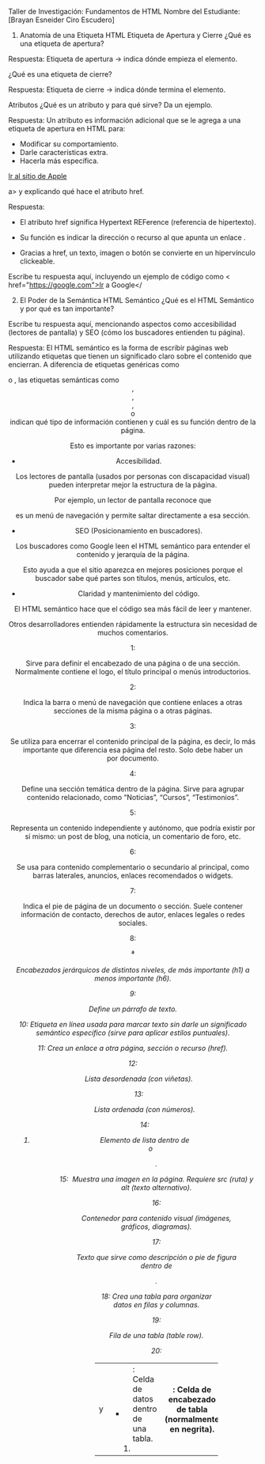 Taller de Investigación: Fundamentos de HTML
Nombre del Estudiante: [Brayan Esneider Ciro Escudero]

1. Anatomía de una Etiqueta HTML
   Etiqueta de Apertura y Cierre
   ¿Qué es una etiqueta de apertura?

Respuesta:
Etiqueta de apertura → indica dónde empieza el elemento.

¿Qué es una etiqueta de cierre?

Respuesta:
Etiqueta de cierre → indica dónde termina el elemento.

Atributos
¿Qué es un atributo y para qué sirve? Da un ejemplo.

Respuesta:
Un atributo es información adicional que se le agrega a una etiqueta de apertura en HTML para:

- Modificar su comportamiento.
- Darle características extra.
- Hacerla más específica.

<a href="https://www.apple.com">Ir al sitio de Apple</a>

a> y explicando qué hace el atributo href.

Respuesta:

- El atributo href significa Hypertext REFerence (referencia de hipertexto).

- Su función es indicar la dirección o recurso al que apunta un enlace <a>.

- Gracias a href, un texto, imagen o botón se convierte en un hipervínculo clickeable.

Escribe tu respuesta aquí, incluyendo un ejemplo de código como < href="https://google.com">Ir a Google</

2. El Poder de la Semántica
   HTML Semántico
   ¿Qué es el HTML Semántico y por qué es tan importante?

Escribe tu respuesta aquí, mencionando aspectos como accesibilidad (lectores de pantalla) y SEO (cómo los buscadores entienden tu página).

Respuesta:
El HTML semántico es la forma de escribir páginas web utilizando etiquetas que tienen un significado claro sobre el contenido que encierran. A diferencia de etiquetas genéricas como <div> o <span>, las etiquetas semánticas como <header>, <nav>, <main>, <article> o <footer> indican qué tipo de información contienen y cuál es su función dentro de la página.

Esto es importante por varias razones:

- Accesibilidad.

Los lectores de pantalla (usados por personas con discapacidad visual) pueden interpretar mejor la estructura de la página.

Por ejemplo, un lector de pantalla reconoce que <nav> es un menú de navegación y permite saltar directamente a esa sección.

- SEO (Posicionamiento en buscadores).

Los buscadores como Google leen el HTML semántico para entender el contenido y jerarquía de la página.

Esto ayuda a que el sitio aparezca en mejores posiciones porque el buscador sabe qué partes son títulos, menús, artículos, etc.

- Claridad y mantenimiento del código.

El HTML semántico hace que el código sea más fácil de leer y mantener.

Otros desarrolladores entienden rápidamente la estructura sin necesidad de muchos comentarios.

1: <header>
Sirve para definir el encabezado de una página o de una sección. Normalmente contiene el logo, el título principal o menús introductorios.

2: <nav>
Indica la barra o menú de navegación que contiene enlaces a otras secciones de la misma página o a otras páginas.

3: <main>
Se utiliza para encerrar el contenido principal de la página, es decir, lo más importante que diferencia esa página del resto. Solo debe haber un <main> por documento.

4: <section>
Define una sección temática dentro de la página. Sirve para agrupar contenido relacionado, como “Noticias”, “Cursos”, “Testimonios”.

5: <article>
Representa un contenido independiente y autónomo, que podría existir por sí mismo: un post de blog, una noticia, un comentario de foro, etc.

6: <aside>
Se usa para contenido complementario o secundario al principal, como barras laterales, anuncios, enlaces recomendados o widgets.

7: <footer>
Indica el pie de página de un documento o sección. Suele contener información de contacto, derechos de autor, enlaces legales o redes sociales.

8: <h1> a <h6>
Encabezados jerárquicos de distintos niveles, de más importante (h1) a menos importante (h6).

9: <p>
Define un párrafo de texto.

10: <span>
Etiqueta en línea usada para marcar texto sin darle un significado semántico específico (sirve para aplicar estilos puntuales).

11: <a>
Crea un enlace a otra página, sección o recurso (href).

12: <ul>
Lista desordenada (con viñetas).

13: <ol>
Lista ordenada (con números).

14: <li>
Elemento de lista dentro de <ul> o <ol>.

15: <img>
Muestra una imagen en la página. Requiere src (ruta) y alt (texto alternativo).

16: <figure>
Contenedor para contenido visual (imágenes, gráficos, diagramas).

17: <figcaption>
Texto que sirve como descripción o pie de figura dentro de <figure>.

18: <table>
Crea una tabla para organizar datos en filas y columnas.

19: <tr>
Fila de una tabla (table row).

20: <td> y <th>

- <td>: Celda de datos dentro de una tabla.

- <th>: Celda de encabezado de tabla (normalmente en negrita).
